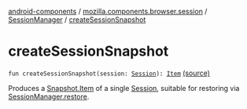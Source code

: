 [android-components](../../index.md) / [mozilla.components.browser.session](../index.md) / [SessionManager](index.md) / [createSessionSnapshot](./create-session-snapshot.md)

# createSessionSnapshot

`fun createSessionSnapshot(session: `[`Session`](../-session/index.md)`): `[`Item`](-snapshot/-item/index.md) [(source)](https://github.com/mozilla-mobile/android-components/blob/master/components/browser/session/src/main/java/mozilla/components/browser/session/SessionManager.kt#L96)

Produces a [Snapshot.Item](-snapshot/-item/index.md) of a single [Session](../-session/index.md), suitable for restoring via [SessionManager.restore](restore.md).

